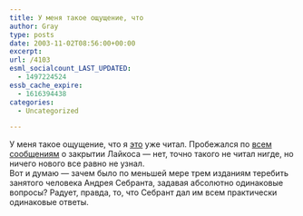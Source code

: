 ```yaml
---
title: У меня такое ощущение, что
author: Gray
type: posts
date: 2003-11-02T08:56:00+00:00
excerpt:
url: /4103
esml_socialcount_LAST_UPDATED:
  - 1497224524
essb_cache_expire:
  - 1616394438
categories:
  - Uncategorized

---
```








У меня такое ощущение, что я <a href="http://www.russ.ru/netcult/20031102.html" target="_blank">это</a> уже читал. Пробежался по <a href="http://news.yandex.ru/yandsearch?cl4url=inauka%2Eru%2Fnews%2Farticle36978" target="_blank">всем сообщениям</a> о закрытии Лайкоса &#8212; нет, точно такого не читал нигде, но ничего нового все равно не узнал.  
Вот и думаю &#8212; зачем было по меньшей мере трем изданиям теребить занятого человека Андрея Себранта, задавая абсолютно одинаковые вопросы? Радует, правда, то, что Себрант дал им всем практически одинаковые ответы.